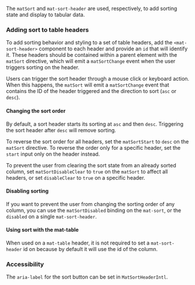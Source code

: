 The `matSort` and `mat-sort-header` are used, respectively, to add sorting state and display
to tabular data.

<!-- example(sort-overview) -->

### Adding sort to table headers

To add sorting behavior and styling to a set of table headers, add the `<mat-sort-header>` component
to each header and provide an `id` that will identify it. These headers should be contained within a
parent element with the `matSort` directive, which will emit a `matSortChange` event when the user
 triggers sorting on the header.

Users can trigger the sort header through a mouse click or keyboard action. When this happens, the
`matSort` will emit a `matSortChange` event that contains the ID of the header triggered and the
direction to sort (`asc` or `desc`).

#### Changing the sort order

By default, a sort header starts its sorting at `asc` and then `desc`. Triggering the sort header
after `desc` will remove sorting.

To reverse the sort order for all headers, set the `matSortStart` to `desc` on the `matSort`
directive. To reverse the order only for a specific header, set the `start` input only on the header
instead.

To prevent the user from clearing the sort state from an already sorted column, set
`matSortDisableClear` to `true` on the `matSort` to affect all headers, or set `disableClear` to
`true` on a specific header.

#### Disabling sorting

If you want to prevent the user from changing the sorting order of any column, you can use the
`matSortDisabled` binding on the `mat-sort`, or the `disabled` on a single `mat-sort-header`.

#### Using sort with the mat-table

When used on a `mat-table` header, it is not required to set a `mat-sort-header` id on because
by default it will use the id of the column.

<!-- example(table-sorting) -->

### Accessibility
The `aria-label` for the sort button can be set in `MatSortHeaderIntl`.
